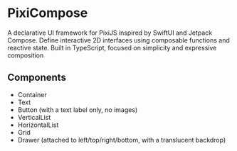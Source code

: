 # PixiCompose

A declarative UI framework for PixiJS inspired by SwiftUI and Jetpack Compose. Define interactive 2D interfaces using composable functions and reactive state. Built in TypeScript, focused on simplicity and expressive composition

## Components

-   Container
-   Text
-   Button (with a text label only, no images)
-   VerticalList
-   HorizontalList
-   Grid
-   Drawer (attached to left/top/right/bottom, with a translucent backdrop)
